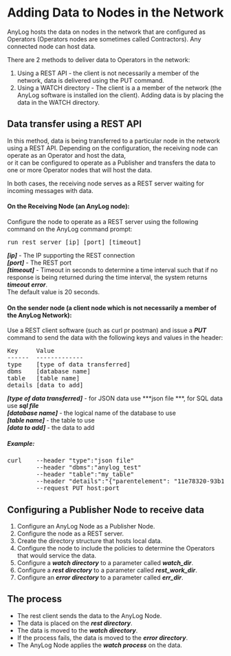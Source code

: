 # Adding Data to Nodes in the Network
 
AnyLog hosts the data on nodes in the network that are configured as Operators (Operators nodes are sometimes called Contractors).
Any connected node can host data. 
 
There are 2 methods to deliver data to Operators in the network:  
1) Using a REST API - the client is not necessarily a member of the network, data is delivered using the PUT command.
2) Using a WATCH directory -  The client is a a member of the network (the AnyLog software is installed ion the client). Adding data is by placing the data in the WATCH directory.   


## Data transfer using a REST API

In this method, data is being transferred to a particular node in the network using a REST API.
Depending on the configuration, the receiving node can operate as an Operator and host the data,  
or it can be configured to operate as a Publisher and transfers the data to one or more Operator nodes that will host the data.

In both cases, the receiving node serves as a REST server waiting for incoming messages with data.

#### On the Receiving Node (an AnyLog node): 
Configure the node to operate as a REST server using the following command on the AnyLog command prompt:
 
<pre>
run rest server [ip] [port] [timeout]
</pre>
***[ip]*** - The IP supporting the REST connection  
***[port]*** - The REST port  
***[timeout]*** - Timeout in seconds to determine a time interval such that if no response is being returned during the time interval, the system returns ***timeout error***.  
The default value is 20 seconds.
    
#### On the sender node (a client node which is not necessarily a member of the AnyLog Network):
 
Use a REST client software (such as curl pr postman) and issue a ***PUT*** command to send the data with the following keys and values in the header:  
<pre>
Key     Value
------  -------------
type    [type of data transferred]
dbms    [database name]
table   [table name]
details [data to add]
</pre>

***[type of data transferred]*** - for JSON data use ***json file ***, for SQL data use ***sql file***     
***[database name]*** - the logical name of the database to use  
***[table name]*** - the table to use  
***[data to add]*** - the data to add  

##### Example:

<pre>
curl    --header "type":"json file"  
        --header "dbms":"anylog_test" 
        --header "table":"my_table"
        --header "details":"{"parentelement": "11e78320-93b1-11e9-b465-d4856454f4ba", "webid": "F1AbEfLbwwL8F6EiShvDV-QH70AIIPnEbGT6RG0ZdSFZFT0ugL19tYGrwdFojNpadLPwI4gWE9NUEFTUy1MSVRTTFxMSVRTQU5MRUFORFJPXFNBTiBTRUJBU1RJQU4gMjg4MVxSRU1PVEUtU0VSVkVSLUFORFJFU3xQSU5H", "device_name": "REMOTE-SERVER-ANDRES", "value": 168, "timestamp": "2019-10-11T17:13:39.0430145Z"}"
        --request PUT host:port
</pre>


## Configuring a Publisher Node to receive data
 
 1) Configure an AnyLog Node as a Publisher Node.
 2) Configure the node as a REST server.
 3) Create the directory structure that hosts local data.
 4) Configure the node to include the policies to determine the Operators that would service the data.
 5) Configure a ***watch directory*** to a parameter called ***watch_dir***.
 6) Configure a ***rest directory*** to a parameter called ***rest_work_dir***.
 7) Configure an ***error directory*** to a parameter called ***err_dir***.
 
 ## The process
 * The rest client sends the data to the AnyLog Node.
 * The data is placed on the ***rest directory***.
 * The data is moved to the ***watch directory***.
 * If the process fails, the data is moved to the ***error directory***.
 * The AnyLog Node applies the ***watch process*** on the data.

